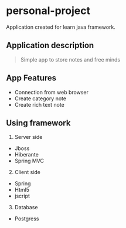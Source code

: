 # personal-project
Application created for learn java framework.
## Application description
> Simple app to store notes and free minds
## App Features
* Connection from web browser
* Create category note
* Create rich text note
## Using framework
1. Server side
* Jboss
* Hiberante
* Spring MVC
2. Client side
* Spring
* Html5
* jscript
3. Database
* Postgress

